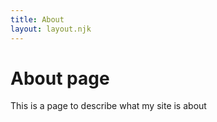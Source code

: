 ```yaml
---
title: About
layout: layout.njk
---
```


# About page
This is a page to describe what my site is about